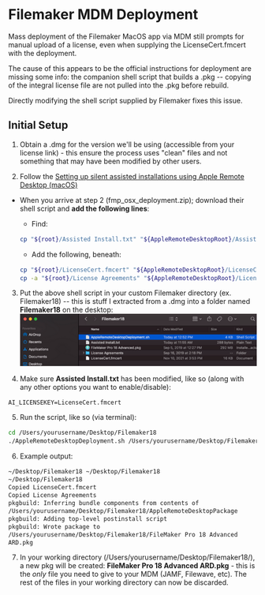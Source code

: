 # Filemaker MDM Deployment
Mass deployment of the Filemaker MacOS app via MDM still prompts for manual upload of a license, even when supplying the LicenseCert.fmcert with the deployment.

The cause of this appears to be the official instructions for deployment are missing some info: the companion shell script that builds a .pkg -- copying of the integral license file are not pulled into the .pkg before rebuild.

Directly modifying the shell script supplied by Filemaker fixes this issue.

## Initial Setup
1. Obtain a .dmg for the version we'll be using (accessible from your license link) - this ensure the process uses "clean" files and not something that may have been modified by other users.

2. Follow the [Setting up silent assisted installations using Apple Remote Desktop (macOS)](https://fmhelp.filemaker.com/docs/18/en/fmpnisg/#install-filemaker-pro-macos_install-apple-remote-desktop-macos)
  - When you arrive at step 2 (fmp_osx_deployment.zip); download their shell script and **add the following lines**:
    - Find:
    ```bash
    cp "${root}/Assisted Install.txt" "${AppleRemoteDesktopRoot}/Assisted Install.txt"
    ```

    - Add the following, beneath:
    ```bash
    cp "${root}/LicenseCert.fmcert" "${AppleRemoteDesktopRoot}/LicenseCert.fmcert" && echo "Copied LicenseCert.fmcert"
  	cp -a "${root}/License Agreements" "${AppleRemoteDesktopRoot}/License Agreements" && echo "Copied License Agreements"
    ```

3. Put the above shell script in your custom Filemaker directory (ex. Filemaker18) -- this is stuff I extracted from a .dmg into a folder named **Filemaker18** on the desktop:
  ![Custom Filemaker Directory](../../img/filemaker-workding-directory.png)

4. Make sure **Assisted Install.txt** has been modified, like so (along with any other options you want to enable/disable):
  ```text
  AI_LICENSEKEY=LicenseCert.fmcert
  ```

5. Run the script, like so (via terminal):
  ```bash
  cd /Users/yourusername/Desktop/Filemaker18
  ./AppleRemoteDesktopDeployment.sh /Users/yourusername/Desktop/Filemaker18
  ```

6. Example output:
  ```text
  ~/Desktop/Filemaker18 ~/Desktop/Filemaker18
  ~/Desktop/Filemaker18
  Copied LicenseCert.fmcert
  Copied License Agreements
  pkgbuild: Inferring bundle components from contents of /Users/yourusername/Desktop/Filemaker18/AppleRemoteDesktopPackage
  pkgbuild: Adding top-level postinstall script
  pkgbuild: Wrote package to /Users/yourusername/Desktop/Filemaker18/FileMaker Pro 18 Advanced ARD.pkg
```

7. In your working directory (/Users/yourusername/Desktop/Filemaker18/), a new pkg will be created: **FileMaker Pro 18 Advanced ARD.pkg** - this is the *only* file you need to give to your MDM (JAMF, Filewave, etc).  The rest of the files in your working directory can now be discarded.
